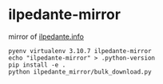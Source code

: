 # ilpedante-mirror
mirror of [ilpedante.info](http://ilpedante.info)

```
pyenv virtualenv 3.10.7 ilpedante-mirror
echo "ilpedante-mirror" > .python-version
pip install -e .
python ilpedante_mirror/bulk_download.py
```
